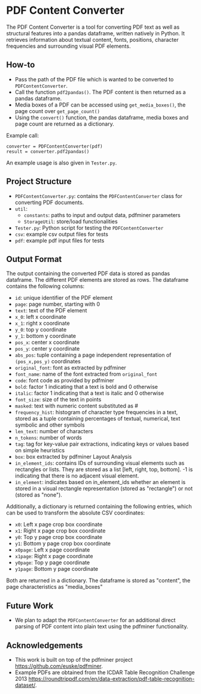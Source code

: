 # PDF Content Converter

The PDF Content Converter is a tool for converting PDF text as well as structural features into a pandas dataframe, written natively in Python.
It retrieves information about textual content, fonts, positions, character frequencies and surrounding visual PDF elements.

## How-to

* Pass the path of the PDF file which is wanted to be converted to ```PDFContentConverter```.
* Call the function ```pdf2pandas()```. The PDF content is then returned as a pandas dataframe.
* Media boxes of a PDF can be accessed using ```get_media_boxes()```, the page count over ```get_page_count()```
* Using the ```convert()``` function, the pandas dataframe, media boxes and page count are returned as a dictionary.

Example call: 

    converter = PDFContentConverter(pdf)
    result = converter.pdf2pandas()

An example usage is also given in ```Tester.py```.

## Project Structure

* ```PDFContentConverter.py```: contains the ```PDFContentConverter``` class for converting PDF documents.
* ```util```:
  * ```constants```: paths to input and output data, pdfminer parameters
  * ```StorageUtil```: store/load functionalities
* ```Tester.py```: Python script for testing the ```PDFContentConverter```
* ```csv```: example csv output files for tests
* ```pdf```: example pdf input files for tests

## Output Format

The output containing the converted PDF data is stored as pandas dataframe.
The different PDF elements are stored as rows.
The dataframe contains the following columns:

* ```id```: unique identifier of the PDF element
* ```page```: page number, starting with 0
* ```text```: text of the PDF element
* ```x_0```: left x coordinate
* ```x_1```: right x coordinate
* ```y_0```: top y coordinate
* ```y_1```: bottom y coordinate
* ```pos_x```: center x coordinate
* ```pos_y```: center y coordinate
* ```abs_pos```: tuple containing a page independent representation of ```(pos_x,pos_y)``` coordinates
* ```original_font```: font as extracted by pdfminer
* ```font_name```: name of the font extracted from ```original_font```
* ```code```: font code as provided by pdfminer
* ```bold```: factor 1 indicating that a text is bold and 0 otherwise
* ```italic```: factor 1 indicating that a text is italic and 0 otherwise
* ```font_size```: size of the text in points
* ```masked```: text with numeric content substituted as #
* ```frequency_hist```: histogram of character type frequencies in a text, stored as a tuple containing percentages of textual, numerical, text symbolic and other symbols
* ```len_text```: number of characters
* ```n_tokens```: number of words
* ```tag```: tag for key-value pair extractions, indicating keys or values based on simple heuristics
* ```box```: box extracted by pdfminer Layout Analysis
* ```in_element_ids```: contains IDs of surrounding visual elements such as rectangles or lists. They are stored as a list [left, right, top, bottom]. -1 is indicating that there is no adjacent visual element.
* ```in_element```: indicates based on in_element_ids whether an element is stored in a visual rectangle representation (stored as "rectangle") or not (stored as "none").

Additionally, a dictionary is returned  containing the following entries,
which can be used to transform the absolute CSV coordinates:

* ```x0```: Left x page crop box coordinate
* ```x1```: Right x page crop box coordinate
* ```y0```: Top y page crop box coordinate
* ```y1```: Bottom y page crop box coordinate
* ```x0page```: Left x page coordinate
* ```x1page```: Right x page coordinate
* ```y0page```: Top y page coordinate
* ```y1page```: Bottom y page coordinate

Both are returned in a dictionary. The dataframe is stored as "content", the page characteristics as "media_boxes"

## Future Work

* We plan to adapt the ```PDFContentConverter``` for an additional direct parsing of PDF content into plain text using the pdfminer functionality.

## Acknowledgements

* This work is built on top of the pdfminer project https://github.com/euske/pdfminer.
* Example PDFs are obtained from the ICDAR Table Recognition Challenge 2013 https://roundtrippdf.com/en/data-extraction/pdf-table-recognition-dataset/.
